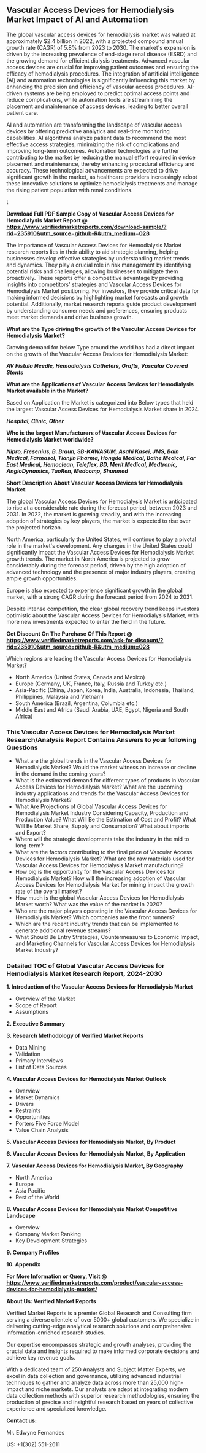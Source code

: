 <h2>Vascular Access Devices for Hemodialysis Market Impact of AI and Automation</h2><p>The global vascular access devices for hemodialysis market was valued at approximately $2.4 billion in 2022, with a projected compound annual growth rate (CAGR) of 5.8% from 2023 to 2030. The market's expansion is driven by the increasing prevalence of end-stage renal disease (ESRD) and the growing demand for efficient dialysis treatments. Advanced vascular access devices are crucial for improving patient outcomes and ensuring the efficacy of hemodialysis procedures. The integration of artificial intelligence (AI) and automation technologies is significantly influencing this market by enhancing the precision and efficiency of vascular access procedures. AI-driven systems are being employed to predict optimal access points and reduce complications, while automation tools are streamlining the placement and maintenance of access devices, leading to better overall patient care.</p><p>AI and automation are transforming the landscape of vascular access devices by offering predictive analytics and real-time monitoring capabilities. AI algorithms analyze patient data to recommend the most effective access strategies, minimizing the risk of complications and improving long-term outcomes. Automation technologies are further contributing to the market by reducing the manual effort required in device placement and maintenance, thereby enhancing procedural efficiency and accuracy. These technological advancements are expected to drive significant growth in the market, as healthcare providers increasingly adopt these innovative solutions to optimize hemodialysis treatments and manage the rising patient population with renal conditions.</p>t</p><p id="" class=""><strong>Download Full PDF Sample Copy of Vascular Access Devices for Hemodialysis Market Report @ <a href="https://www.verifiedmarketreports.com/download-sample/?rid=235910&utm_source=github-R&utm_medium=028" target="_blank">https://www.verifiedmarketreports.com/download-sample/?rid=235910&utm_source=github-R&utm_medium=028</a></strong></p><p>The importance of&nbsp;Vascular Access Devices for Hemodialysis Market research reports lies in their ability to aid strategic planning, helping businesses develop effective strategies by understanding market trends and dynamics. They play a crucial role in risk management by identifying potential risks and challenges, allowing businesses to mitigate them proactively. These reports offer a competitive advantage by providing insights into competitors' strategies and Vascular Access Devices for Hemodialysis Market positioning. For investors, they provide critical data for making informed decisions by highlighting market forecasts and growth potential. Additionally, market research reports guide product development by understanding consumer needs and preferences, ensuring products meet market demands and drive business growth.</p><p><strong>What are the&nbsp;Type driving the growth of the Vascular Access Devices for Hemodialysis Market?</strong></p><p id="" class="">Growing demand for below Type around the world has had a direct impact on the growth of the Vascular Access Devices for Hemodialysis Market:</p><em><strong>AV Fistula Needle, Hemodialysis Catheters, Grafts, Vascular Covered Stents</strong></em></p><strong>What are the&nbsp;Applications&nbsp;of Vascular Access Devices for Hemodialysis Market available in the Market?</strong></p><p id="" class="">Based on Application the Market is categorized into Below types that held the largest Vascular Access Devices for Hemodialysis Market share In 2024.</p><em><strong>Hospital, Clinic, Other</strong></em></p><strong>Who is the largest Manufacturers of Vascular Access Devices for Hemodialysis Market worldwide?</strong></p><p><em><strong>Nipro, Fresenius, B. Braun, SB-KAWASUM, Asahi Kasei, JMS, Bain Medical, Farmasol, Tianjin Pharma, Hongda Medical, Baihe Medical, Far East Medical, Hemoclean, Teleflex, BD, Merit Medical, Medtronic, AngioDynamics, TuoRen, Medcomp, Shunmed</strong></em></p><p id="" class=""><strong>Short Description About Vascular Access Devices for Hemodialysis Market:</strong></p><p>The global Vascular Access Devices for Hemodialysis Market is anticipated to rise at a considerable rate during the forecast period, between 2023 and 2031. In 2022, the market is growing steadily, and with the increasing adoption of strategies by key players, the market is expected to rise over the projected horizon.</p><p>North America, particularly the United States, will continue to play a pivotal role in the market's development. Any changes in the United States could significantly impact the Vascular Access Devices for Hemodialysis Market growth trends. The market in North America is projected to grow considerably during the forecast period, driven by the high adoption of advanced technology and the presence of major industry players, creating ample growth opportunities.</p><p>Europe is also expected to experience significant growth in the global market, with a strong CAGR during the forecast period from 2024 to 2031.</p><p>Despite intense competition, the clear global recovery trend keeps investors optimistic about the Vascular Access Devices for Hemodialysis Market, with more new investments expected to enter the field in the future.</p><p id="" class=""><strong>Get Discount On The Purchase Of This Report @ <a href="https://www.verifiedmarketreports.com/ask-for-discount/?rid=235910&utm_source=github-R&utm_medium=028" target="_blank">https://www.verifiedmarketreports.com/ask-for-discount/?rid=235910&utm_source=github-R&utm_medium=028</a></strong></p>Which regions are leading the Vascular Access Devices for Hemodialysis Market?</p><ul><li>North America (United States, Canada and Mexico)</li><li>Europe (Germany, UK, France, Italy, Russia and Turkey etc.)</li><li>Asia-Pacific (China, Japan, Korea, India, Australia, Indonesia, Thailand, Philippines, Malaysia and Vietnam)</li><li>South America (Brazil, Argentina, Columbia etc.)</li><li>Middle East and Africa (Saudi Arabia, UAE, Egypt, Nigeria and South Africa)</li></ul><h3 id="" class="">This Vascular Access Devices for Hemodialysis Market Research/Analysis Report Contains Answers to your following Questions</h3><ul><li>What are the global trends in the Vascular Access Devices for Hemodialysis Market? Would the market witness an increase or decline in the demand in the coming years?</li><li>What is the estimated demand for different types of products in Vascular Access Devices for Hemodialysis Market? What are the upcoming industry applications and trends for the Vascular Access Devices for Hemodialysis Market?</li><li>What Are Projections of Global Vascular Access Devices for Hemodialysis Market Industry Considering Capacity, Production and Production Value? What Will Be the Estimation of Cost and Profit? What Will Be Market Share, Supply and Consumption? What about imports and Export?</li><li>Where will the strategic developments take the industry in the mid to long-term?</li><li>What are the factors contributing to the final price of Vascular Access Devices for Hemodialysis Market? What are the raw materials used for Vascular Access Devices for Hemodialysis Market manufacturing?</li><li>How big is the opportunity for the Vascular Access Devices for Hemodialysis Market? How will the increasing adoption of Vascular Access Devices for Hemodialysis Market for mining impact the growth rate of the overall market?</li><li>How much is the global Vascular Access Devices for Hemodialysis Market worth? What was the value of the market In 2020?</li><li>Who are the major players operating in the Vascular Access Devices for Hemodialysis Market? Which companies are the front runners?</li><li>Which are the recent industry trends that can be implemented to generate additional revenue streams?</li><li>What Should Be Entry Strategies, Countermeasures to Economic Impact, and Marketing Channels for Vascular Access Devices for Hemodialysis Market Industry?</li></ul><h3 id="" class="">Detailed TOC of Global Vascular Access Devices for Hemodialysis Market Research Report, 2024-2030</h3><p id="" class=""><strong>1. Introduction of the Vascular Access Devices for Hemodialysis Market</strong></p><ul><li>Overview of the Market</li><li>Scope of Report</li><li>Assumptions</li></ul><p id="" class=""><strong>2. Executive Summary</strong></p><p id="" class=""><strong>3. Research Methodology of Verified Market Reports</strong></p><ul><li>Data Mining</li><li>Validation</li><li>Primary Interviews</li><li>List of Data Sources</li></ul><p id="" class=""><strong>4. Vascular Access Devices for Hemodialysis Market Outlook</strong></p><ul><li>Overview</li><li>Market Dynamics</li><li>Drivers</li><li>Restraints</li><li>Opportunities</li><li>Porters Five Force Model</li><li>Value Chain Analysis</li></ul><p id="" class=""><strong>5. Vascular Access Devices for Hemodialysis Market, By Product</strong></p><p id="" class=""><strong>6. Vascular Access Devices for Hemodialysis Market, By Application</strong></p><p id="" class=""><strong>7. Vascular Access Devices for Hemodialysis Market, By Geography</strong></p><ul><li>North America</li><li>Europe</li><li>Asia Pacific</li><li>Rest of the World</li></ul><p id="" class=""><strong>8. Vascular Access Devices for Hemodialysis Market Competitive Landscape</strong></p><ul><li>Overview</li><li>Company Market Ranking</li><li>Key Development Strategies</li></ul><p id="" class=""><strong>9. Company Profiles</strong></p><p id="" class=""><strong>10. Appendix</strong></p><p id="" class=""><strong>For More Information or Query, Visit @ <a href="https://www.verifiedmarketreports.com/product/vascular-access-devices-for-hemodialysis-market/" target="_blank">https://www.verifiedmarketreports.com/product/vascular-access-devices-for-hemodialysis-market/</a></strong></p><p id="" class=""><strong>About Us: Verified Market Reports</strong></p><p id="" class="">Verified Market Reports is a premier Global Research and Consulting firm serving a diverse clientele of over 5000+ global customers. We specialize in delivering cutting-edge analytical research solutions and comprehensive information-enriched research studies.</p><p id="" class="">Our expertise encompasses strategic and growth analyses, providing the crucial data and insights required to make informed corporate decisions and achieve key revenue goals.</p><p id="" class="">With a dedicated team of 250 Analysts and Subject Matter Experts, we excel in data collection and governance, utilizing advanced industrial techniques to gather and analyze data across more than 25,000 high-impact and niche markets. Our analysts are adept at integrating modern data collection methods with superior research methodologies, ensuring the production of precise and insightful research based on years of collective experience and specialized knowledge.</p><p id="" class=""><strong>Contact us:</strong></p><p id="" class="">Mr. Edwyne Fernandes</p><p id="" class="">US: +1(302) 551-2611</p>